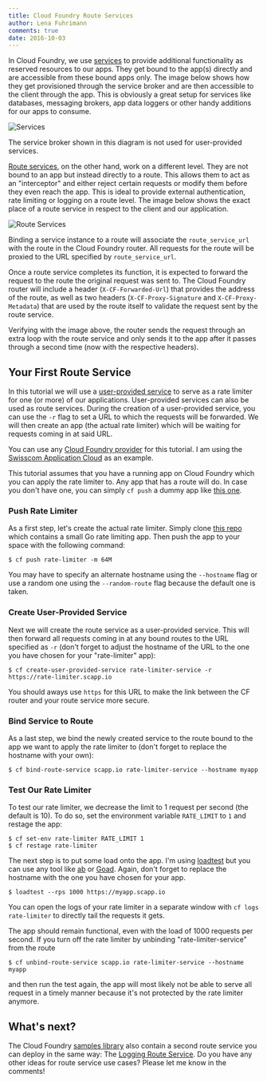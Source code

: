 ```yaml
---
title: Cloud Foundry Route Services
author: Lena Fuhrimann
comments: true
date: 2016-10-03
---
```


In Cloud Foundry, we use [services](https://docs.cloudfoundry.org/devguide/services/) to provide additional functionality as reserved resources to our apps. They get bound to the app(s) directly and are accessible from these bound apps only. The image below shows how they get provisioned through the service broker and are then accessible to the client through the app. This is obviously a great setup for services like databases, messaging brokers, app data loggers or other handy additions for our apps to consume.

![Services](https://s12.postimg.org/onyin2gwd/services.png)

The service broker shown in this diagram is not used for user-provided services.

[Route services](https://docs.cloudfoundry.org/devguide/services/route-binding.html), on the other hand, work on a different level. They are not bound to an app but instead directly to a route. This allows them to act as an "interceptor" and either reject certain requests or modify them before they even reach the app. This is ideal to provide external authentication, rate limiting or logging on a route level. The image below shows the exact place of a route service in respect to the client and our application.

![Route Services](https://s12.postimg.org/tlc386ivh/route_services.png)

Binding a service instance to a route will associate the `route_service_url` with the route in the Cloud Foundry router. All requests for the route will be proxied to the URL specified by `route_service_url`.

Once a route service completes its function, it is expected to forward the request to the route the original request was sent to. The Cloud Foundry router will include a header (`X-CF-Forwarded-Url`) that provides the address of the route, as well as two headers (`X-CF-Proxy-Signature` and `X-CF-Proxy-Metadata`) that are used by the route itself to validate the request sent by the route service.

Verifying with the image above, the router sends the request through an extra loop with the route service and only sends it to the app after it passes through a second time (now with the respective headers).

## Your First Route Service

In this tutorial we will use a [user-provided service](https://docs.cloudfoundry.org/devguide/services/user-provided.html) to serve as a rate limiter for one (or more) of our applications. User-provided services can also be used as route services. During the creation of a user-provided service, you can use the `-r` flag to set a URL to which the requests will be forwarded. We will then create an app (the actual rate limiter) which will be waiting for requests coming in at said URL.

You can use any [Cloud Foundry provider](https://www.cloudfoundry.org/use/cloud-foundry-certified/) for this tutorial. I am using the [Swisscom Application Cloud](https://developer.swisscom.com) as an example.

This tutorial assumes that you have a running app on Cloud Foundry which you can apply the rate limiter to. Any app that has a route will do. In case you don't have one, you can simply `cf push` a dummy app like [this one](https://github.com/swisscom/cf-default-app-staticfile).

### Push Rate Limiter

As a first step, let's create the actual rate limiter. Simply clone [this repo](https://github.com/cloudfoundry-samples/ratelimit-service) which contains a small Go rate limiting app. Then push the app to your space with the following command:

```shell
$ cf push rate-limiter -m 64M
```

You may have to specify an alternate hostname using the `--hostname` flag or use a random one using the `--random-route` flag because the default one is taken.

### Create User-Provided Service

Next we will create the route service as a user-provided service. This will then forward all requests coming in at any bound routes to the URL specified as `-r` (don't forget to adjust the hostname of the URL to the one you have chosen for your "rate-limiter" app):

```shell
$ cf create-user-provided-service rate-limiter-service -r https://rate-limiter.scapp.io
```

You should aways use `https` for this URL to make the link between the CF router and your route service more secure.

### Bind Service to Route

As a last step, we bind the newly created service to the route bound to the app we want to apply the rate limiter to (don't forget to replace the hostname with your own):

```shell
$ cf bind-route-service scapp.io rate-limiter-service --hostname myapp
```

### Test Our Rate Limiter

To test our rate limiter, we decrease the limit to 1 request per second (the default is 10). To do so, set the environment variable `RATE_LIMIT` to `1` and restage the app:

```shell
$ cf set-env rate-limiter RATE_LIMIT 1
$ cf restage rate-limiter
```

The next step is to put some load onto the app. I'm using [loadtest](https://www.npmjs.com/package/loadtest) but you can use any tool like [ab](https://en.wikipedia.org/wiki/ApacheBench) or [Goad](https://goad.io/#demo). Again, don't forget to replace the hostname with the one you have chosen for your app.

```shell
$ loadtest --rps 1000 https://myapp.scapp.io
```

You can open the logs of your rate limiter in a separate window with `cf logs rate-limiter` to directly tail the requests it gets.

The app should remain functional, even with the load of 1000 requests per second. If you turn off the rate limiter by unbinding "rate-limiter-service" from the route

```shell
$ cf unbind-route-service scapp.io rate-limiter-service --hostname myapp
```

and then run the test again, the app will most likely not be able to serve all request in a timely manner because it's not protected by the rate limiter anymore.

## What's next?

The Cloud Foundry [samples library](https://github.com/cloudfoundry-samples) also contain a second route service you can deploy in the same way: The [Logging Route Service](https://github.com/cloudfoundry-samples/logging-route-service). Do you have any other ideas for route service use cases? Please let me know in the comments!
